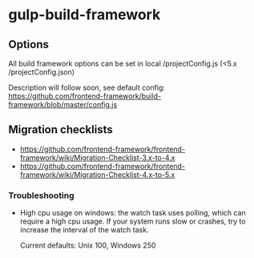 # gulp-build-framework

## Options

All build framework options can be set in local /projectConfig.js (<5.x /projectConfig.json)

Description will follow soon, see default config: <https://github.com/frontend-framework/build-framework/blob/master/config.js> 


## Migration checklists

* <https://github.com/frontend-framework/frontend-framework/wiki/Migration-Checklist-3.x-to-4.x>
* <https://github.com/frontend-framework/frontend-framework/wiki/Migration-Checklist-4.x-to-5.x>

### Troubleshooting

- High cpu usage on windows: the watch task uses polling, which can require a high cpu usage. If your system runs slow or crashes, try to increase the interval of the watch task. 

  Current defaults: Unix 100, Windows 250 
